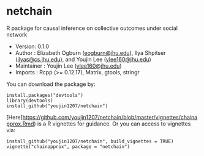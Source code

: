 # netchain
R package for causal inference on collective outcomes under social network

- Version: 0.1.0
- Author : Elizabeth Ogburn (<eogburn@jhu.edu>), Ilya Shpitser (<ilyas@cs.jhu.edu>), and Youjin Lee (<ylee160@jhu.edu>)
- Maintainer : Youjin Lee (<ylee160@jhu.edu>)
- Imports : Rcpp (>= 0.12.17), Matrix, gtools, stringr

You can download the package by:
```
install.packages("devtools")
library(devtools)
install_github("youjin1207/netchain")
```
[Here]https://github.com/youjin1207/netchain/blob/master/vignettes/chainapprox.Rmd) is a R vignettes for guidance. Or you can access to vignettes via:

```
install_github("youjin1207/netchain", build_vignettes = TRUE)
vignette("chainapprox", package = "netchain")
```
